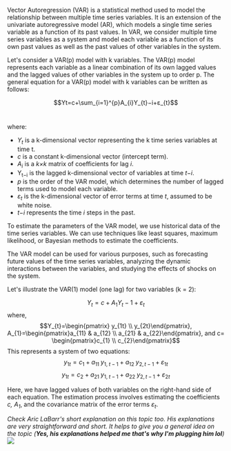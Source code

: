 Vector Autoregression (VAR) is a statistical method used to model the relationship between multiple time series variables. It is an extension of the univariate autoregressive model (AR), which models a single time series variable as a function of its past values. In VAR, we consider multiple time series variables as a system and model each variable as a function of its own past values as well as the past values of other variables in the system.

Let's consider a VAR(p) model with k variables. The VAR(p) model represents each variable as a linear combination of its own lagged values and the lagged values of other variables in the system up to order p. The general equation for a VAR(p) model with k variables can be written as follows:

$$Yt​=c+\sum_{i=1}^{p}​ A_{i}​Y_{t}−i​+ε_{t}$$​

where:

- *Y<sub>t</sub>​* is a k-dimensional vector representing the k time series variables at time t.
- *c* is a constant k-dimensional vector (intercept term).
- *A<sub>i</sub>​* is a *k×k* matrix of coefficients for lag *i*.
- Y<sub>t−i</sub>​ is the lagged k-dimensional vector of variables at time *t−i*.
- *p* is the order of the VAR model, which determines the number of lagged terms used to model each variable.
- *ε<sub>t</sub>* is the k-dimensional vector of error terms at time *t*, assumed to be white noise.
- *t−i* represents the time *i* steps in the past.

To estimate the parameters of the VAR model, we use historical data of the time series variables. We can use techniques like least squares, maximum likelihood, or Bayesian methods to estimate the coefficients.

The VAR model can be used for various purposes, such as forecasting future values of the time series variables, analyzing the dynamic interactions between the variables, and studying the effects of shocks on the system.

Let's illustrate the VAR(1) model (one lag) for two variables (k = 2):

$$Y_{t}​=c+A_{1} ​Y_{t}−1​+ε_{t}$$​
where, $$Y_{t}=\begin{pmatrix} y_{1t} \\ y_{2t}\end{pmatrix}, A_{1}=\begin{pmatrix}a_{11} & a_{12} \\ a_{21} & a_{22}\end{pmatrix}, and c= \begin{pmatrix}c_{1} \\ c_{2}\end{pmatrix}$$
This represents a system of two equations:
$$y_{1t}​=c_{1}​+a_{11}​ \; y_{1, \; t−1}​+a_{12} \; ​y_{2,t−1}​+ε_{1t}$$
$$y_{1t}​=c_{2}​+a_{21}​ \; y_{1, \; t−1}​+a_{22} \; ​y_{2,t−1}​+ε_{2t}$$

Here, we have lagged values of both variables on the right-hand side of each equation.
The estimation process involves estimating the coefficients *c, A<sub>1</sub>​*, and the covariance matrix of the error terms *ε<sub>t</sub>*.
<br>

*Check Aric LaBarr's short explanation on this topic too. His explanations are very straightforward and short. It helps to give you a general idea on the topic (**Yes, his explanations helped me that's why I'm plugging him lol**)*
![](https://www.youtube.com/watch?v=0-FKPJ5KxSo)
